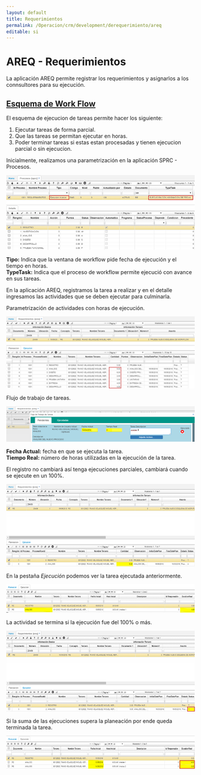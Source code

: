 ```yaml
---
layout: default
title: Requerimientos
permalink: /Operacion/crm/development/derequerimiento/areq
editable: si
---
```


# AREQ - Requerimientos

La aplicación AREQ permite registrar los requerimientos y asignarlos a los connsultores para su ejecución.  

## [Esquema de Work Flow](http://docs.oasiscom.com/Operacion/crm/development/derequerimiento/areq#esquema-de-work-flow)

El esquema de ejecucion de tareas permite hacer los siguiente:  

1. Ejecutar tareas de forma parcial.  
2. Que las tareas se permitan ejecutar en horas.  
3. Poder terminar tareas si estas estan procesadas y tienen ejecucion parcial o sin ejecucion.  

Inicialmente, realizamos una parametrización en la aplicación SPRC - Procesos.  

![](areq.png)

**Tipo:** Indica que la ventana de workflow pide fecha de ejecución y el tiempo en horas.  
**TypeTask:** Indica que el proceso de workflow permite ejecució con avance en sus tareas.  


En la aplicación AREQ, registramos la tarea a realizar y en el detalle ingresamos las actividades que se deben ejecutar para culminarla.  

Parametrización de actividades con horas de ejecución.  

![](areq1.png)

Flujo de trabajo de tareas.  

![](areq2.png)

**Fecha Actual:** fecha en que se ejecuta la tarea.  
**Tiempo Real:** número de horas utilizadas en la ejecución de la tarea.  

El registro no cambiará así tenga ejecuciones parciales, cambiará cuando se ejecute en un 100%.  

![](areq3.png)

En la pestaña _Ejecución_ podemos ver la tarea ejecutada anteriormente.  

![](areq4.png)

La actividad se termina si la ejecución fue del 100% o más.  

![](areq5.png)

Si la suma de las ejecuciones supera la planeación por ende queda terminada la tarea.  

![](areq6.png)



